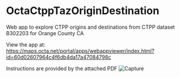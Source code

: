 # OctaCtppTazOriginDestination
Web app to explore CTPP origins and destinations from CTPP dataset B302203 for Orange County CA

View the app at:
https://maps.octa.net/portal/apps/webappviewer/index.html?id=60d02607964c4f6db4da17a47084798c

Instructions are provided by the attached PDF
![Capture](https://user-images.githubusercontent.com/4298843/204967686-029f765b-a837-4f76-859d-0af335c2056e.JPG)
